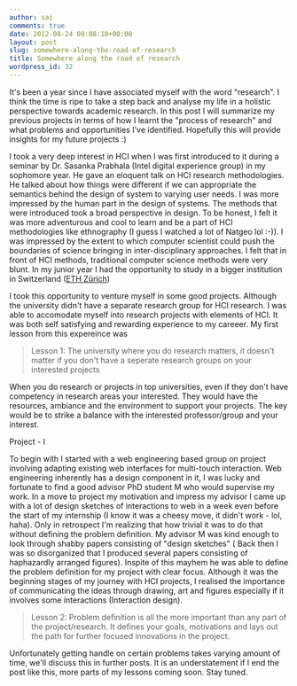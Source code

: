 ```yaml
---
author: sai
comments: true
date: 2012-08-24 08:08:10+00:00
layout: post
slug: somewhere-along-the-road-of-research
title: Somewhere along the road of research
wordpress_id: 32
---
```


It's been a year since I have associated myself with the word "research". I think the time is ripe to take a step back and analyse my life in a holistic perspective towards academic research. In this post I will summarize my previous projects in terms of how I learnt the "process of research" and what problems and opportunities I've identified. Hopefully this will provide insights for my future projects :)

I took a very deep interest in HCI when I was first introduced to it during a seminar by Dr. Sasanka Prabhala (Intel digital experience group) in my sophomore year. He gave an eloquent talk on HCI research methodologies. He talked about how things were different if we can appropriate the semantics behind the design of system to varying user needs. I was more impressed by the human part in the design of systems. The methods that were introduced took a broad perspective in design. To be honest, I felt it was more adventurous and cool to learn and be a part of HCI methodologies like ethnography (I guess I watched a lot of Natgeo lol :-)). I was impressed by the extent to which computer scientist could push the boundaries of science bringing in inter-disciplinary approaches. I felt that in front of HCI methods, traditional computer science methods were very blunt. In my junior year I had the opportunity to study in a bigger institution in Switzerland ([ETH Zürich](http://en.wikipedia.org/wiki/ETH_Zurich))

I took this opportunity to venture myself in some good projects. Although the university didn't have a separate research group for HCI research. I was able to accomodate myself into research projects with elements of HCI. It was both self satisfying and rewarding experience to my careeer. My first lesson from this expereince was


> Lesson 1: The university where you do research matters, it doesn't matter if you don't have a seperate research groups on your interested projects


When you do research or projects in top universities, even if they don't have competency in research areas your interested. They would have the resources, ambiance and the environment to support your projects. The key would be to strike a balance with the interested professor/group and your interest.

Project - I 

To begin with I started with a web engineering based group on project involving adapting existing web interfaces for multi-touch interaction. Web engineering inherently has a design component in it, I was lucky and fortunate to find a good advisor PhD student M who would supervise my work. In a move to project my motivation and impress my advisor I came up with a lot of design sketches of interactions to web in a week even before the start of my internship (I know it was a cheesy move, it didn't work - lol, haha). Only in retrospect I'm realizing that how trivial it was to do that without defining the problem definition. My advisor M was kind enough to look through shabby papers consisting of "design sketches" ( Back then I was so disorganized that I produced several papers consisting of haphazardly arranged figures). Inspite of this mayhem he was able to define the problem definition for my project with clear focus. Although it was the beginning stages of my journey with HCI projects, I realised the importance of communicating the ideas through drawing, art and figures especially if it involves some interactions (Interaction design).



> Lesson 2: Problem definition is all the more important than any part of the project/research. It defines your goals, motivations and lays out the path for further focused innovations in the project. 





Unfortunately getting handle on certain problems takes varying amount of time, we'll discuss this in further posts. It is an understatement if I end the post like this, more parts of my lessons coming soon. Stay tuned. 

